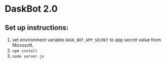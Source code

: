 DaskBot 2.0
===

Set up instructions:
---
1. set environment variable `DASK_BOT_APP_SECRET` to app secret value from Microsoft.
2. `npm install`
3. `node server.js`
